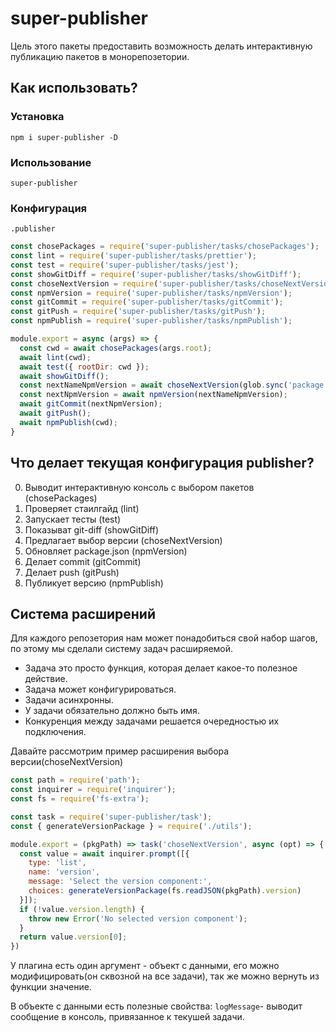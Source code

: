 # super-publisher

Цель этого пакеты предоставить возможность делать интерактивную публикацию пакетов в монорепозетории.

## Как использовать?
### Установка
`npm i super-publisher -D`

### Использование
`super-publisher`

### Конфигурация
`.publisher`

```js
const chosePackages = require('super-publisher/tasks/chosePackages');
const lint = require('super-publisher/tasks/prettier');
const test = require('super-publisher/tasks/jest');
const showGitDiff = require('super-publisher/tasks/showGitDiff');
const choseNextVersion = require('super-publisher/tasks/choseNextVersion');
const npmVersion = require('super-publisher/tasks/npmVersion');
const gitCommit = require('super-publisher/tasks/gitCommit');
const gitPush = require('super-publisher/tasks/gitPush');
const npmPublish = require('super-publisher/tasks/npmPublish');

module.export = async (args) => {
  const cwd = await chosePackages(args.root);
  await lint(cwd);
  await test({ rootDir: cwd });
  await showGitDiff();
  const nextNameNpmVersion = await choseNextVersion(glob.sync('package.json', { cwd })[0]); 
  const nextNpmVersion = await npmVersion(nextNameNpmVersion);
  await gitCommit(nextNpmVersion);
  await gitPush();
  await npmPublish(cwd);
}
```

## Что делает текущая конфигурация publisher?
 
0. Выводит интерактивную консоль с выбором пакетов (chosePackages)
0. Проверяет стаилгайд (lint)
0. Запускает тесты (test)
0. Показыват git-diff (showGitDiff)
0. Предлагает выбор версии (choseNextVersion)
0. Обновляет package.json (npmVersion)
0. Делает commit (gitCommit)
0. Делает push (gitPush)
0. Публикует версию (npmPublish)

## Система расширений

Для каждого репозетория нам может понадобиться свой набор шагов, по этому мы сделали систему задач расширяемой.

- Задача это просто функция, которая делает какое-то полезное действие.
- Задача может конфигурироваться.
- Задачи асинхронны.
- У задачи обязательно должно быть имя. 
- Конкуренция между задачами решается очередностью их подключения.

Давайте рассмотрим пример расширения выбора версии(choseNextVersion)
```js
const path = require('path');
const inquirer = require('inquirer');
const fs = require('fs-extra');

const task = require('super-publisher/task');
const { generateVersionPackage } = require('./utils');

module.export = (pkgPath) => task('choseNextVersion', async (opt) => {
  const value = await inquirer.prompt([{
    type: 'list',
    name: 'version',
    message: 'Select the version component:',
    choices: generateVersionPackage(fs.readJSON(pkgPath).version)
  }]);
  if (!value.version.length) {
    throw new Error('No selected version component');
  }
  return value.version[0];
})
```

У плагина есть один аргумент - объект с данными, его можно модифицировать(он сквозной на все задачи), 
так же можно вернуть из функции значение.

В объекте с данными есть полезные свойства:
`logMessage`-  выводит сообщение в консоль, привязанное к текушей задачи.